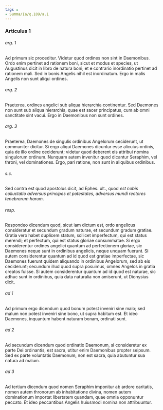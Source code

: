 ```yaml
---
tags : 
- Summa/Ia/q.109/a.1
---
```


### Articulus 1

###### arg. 1
Ad primum sic proceditur. Videtur quod ordines non sint in Daemonibus. Ordo enim pertinet ad rationem boni, sicut et modus et species, ut Augustinus dicit in libro de natura boni; et e contrario inordinatio pertinet ad rationem mali. Sed in bonis Angelis nihil est inordinatum. Ergo in malis Angelis non sunt aliqui ordines.

###### arg. 2
Praeterea, ordines angelici sub aliqua hierarchia continentur. Sed Daemones non sunt sub aliqua hierarchia, quae est sacer principatus, cum ab omni sanctitate sint vacui. Ergo in Daemonibus non sunt ordines.

###### arg. 3
Praeterea, Daemones de singulis ordinibus Angelorum ceciderunt, ut communiter dicitur. Si ergo aliqui Daemones dicuntur esse alicuius ordinis, quia de illo ordine ceciderunt; videtur quod deberent eis attribui nomina singulorum ordinum. Nunquam autem invenitur quod dicantur Seraphim, vel throni, vel dominationes. Ergo, pari ratione, non sunt in aliquibus ordinibus.

###### s.c.
Sed contra est quod apostolus dicit, ad Ephes. ult., quod *est nobis colluctatio adversus principes et potestates, adversus mundi rectores tenebrarum harum*.

###### resp.
Respondeo dicendum quod, sicut iam dictum est, ordo angelicus consideratur et secundum gradum naturae, et secundum gradum gratiae. Gratia vero habet duplicem statum, scilicet imperfectum, qui est status merendi; et perfectum, qui est status gloriae consummatae. Si ergo considerentur ordines angelici quantum ad perfectionem gloriae, sic Daemones neque sunt in ordinibus angelicis, neque unquam fuerunt. Si autem considerentur quantum ad id quod est gratiae imperfectae, sic Daemones fuerunt quidem aliquando in ordinibus Angelorum, sed ab eis ceciderunt; secundum illud quod supra posuimus, omnes Angelos in gratia creatos fuisse. Si autem considerentur quantum ad id quod est naturae, sic adhuc sunt in ordinibus, quia data naturalia non amiserunt, ut Dionysius dicit.

###### ad 1
Ad primum ergo dicendum quod bonum potest inveniri sine malo; sed malum non potest inveniri sine bono, ut supra habitum est. Et ideo Daemones, inquantum habent naturam bonam, ordinati sunt.

###### ad 2
Ad secundum dicendum quod ordinatio Daemonum, si consideretur ex parte Dei ordinantis, est sacra, utitur enim Daemonibus propter seipsum. Sed ex parte voluntatis Daemonum, non est sacra, quia abutuntur sua natura ad malum.

###### ad 3
Ad tertium dicendum quod nomen Seraphim imponitur ab ardore caritatis, nomen autem thronorum ab inhabitatione divina, nomen autem dominationum importat libertatem quandam, quae omnia opponuntur peccato. Et ideo peccantibus Angelis huiusmodi nomina non attribuuntur.

